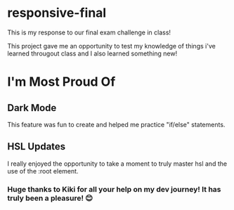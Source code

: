 # responsive-final

This is my response to our final exam challenge in class! 

This project gave me an opportunity to test my knowledge of things i've learned througout class and I also learned something new! 

<h1>I'm Most Proud Of</h1>

<h2>Dark Mode</h2>
<p>This feature was fun to create and helped me practice "if/else" statements. </p>

<h2>HSL Updates</h2>
<p>I really enjoyed the opportunity to take a moment to truly master hsl and the use of the :root element. </p>

<h3>Huge thanks to Kiki for all your help on my dev journey! It has truly been a pleasure! 😊 </h3>
